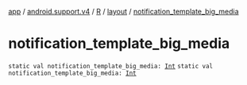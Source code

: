 [app](../../../index.md) / [android.support.v4](../../index.md) / [R](../index.md) / [layout](index.md) / [notification_template_big_media](.)

# notification_template_big_media

`static val notification_template_big_media: `[`Int`](https://kotlinlang.org/api/latest/jvm/stdlib/kotlin/-int/index.html)
`static val notification_template_big_media: `[`Int`](https://kotlinlang.org/api/latest/jvm/stdlib/kotlin/-int/index.html)